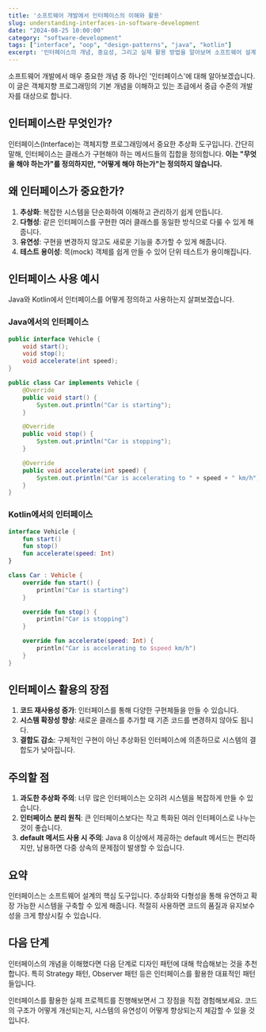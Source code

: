 ```yaml
---
title: '소프트웨어 개발에서 인터페이스의 이해와 활용'
slug: understanding-interfaces-in-software-development
date: "2024-08-25 10:00:00"
category: "software-development"
tags: ["interface", "oop", "design-patterns", "java", "kotlin"]
excerpt: '인터페이스의 개념, 중요성, 그리고 실제 활용 방법을 알아보며 소프트웨어 설계 능력을 향상시켜봅시다.'
---
```


소프트웨어 개발에서 매우 중요한 개념 중 하나인 '인터페이스'에 대해 알아보겠습니다. 이 글은 객체지향 프로그래밍의 기본 개념을 이해하고 있는 초급에서 중급 수준의 개발자를 대상으로 합니다.

## 인터페이스란 무엇인가?

인터페이스(Interface)는 객체지향 프로그래밍에서 중요한 추상화 도구입니다. 간단히 말해, 인터페이스는 클래스가 구현해야 하는 메서드들의 집합을 정의합니다. **이는 "무엇을 해야 하는가"를 정의하지만, "어떻게 해야 하는가"는 정의하지 않습니다.**

## 왜 인터페이스가 중요한가?

1. **추상화**: 복잡한 시스템을 단순화하여 이해하고 관리하기 쉽게 만듭니다.
2. **다형성**: 같은 인터페이스를 구현한 여러 클래스를 동일한 방식으로 다룰 수 있게 해줍니다.
3. **유연성**: 구현을 변경하지 않고도 새로운 기능을 추가할 수 있게 해줍니다.
4. **테스트 용이성**: 목(mock) 객체를 쉽게 만들 수 있어 단위 테스트가 용이해집니다.

## 인터페이스 사용 예시

Java와 Kotlin에서 인터페이스를 어떻게 정의하고 사용하는지 살펴보겠습니다.

### Java에서의 인터페이스

```java
public interface Vehicle {
    void start();
    void stop();
    void accelerate(int speed);
}

public class Car implements Vehicle {
    @Override
    public void start() {
        System.out.println("Car is starting");
    }

    @Override
    public void stop() {
        System.out.println("Car is stopping");
    }

    @Override
    public void accelerate(int speed) {
        System.out.println("Car is accelerating to " + speed + " km/h");
    }
}
```

### Kotlin에서의 인터페이스

```kotlin
interface Vehicle {
    fun start()
    fun stop()
    fun accelerate(speed: Int)
}

class Car : Vehicle {
    override fun start() {
        println("Car is starting")
    }

    override fun stop() {
        println("Car is stopping")
    }

    override fun accelerate(speed: Int) {
        println("Car is accelerating to $speed km/h")
    }
}
```

## 인터페이스 활용의 장점

1. **코드 재사용성 증가**: 인터페이스를 통해 다양한 구현체들을 만들 수 있습니다.
2. **시스템 확장성 향상**: 새로운 클래스를 추가할 때 기존 코드를 변경하지 않아도 됩니다.
3. **결합도 감소**: 구체적인 구현이 아닌 추상화된 인터페이스에 의존하므로 시스템의 결합도가 낮아집니다.

## 주의할 점

1. **과도한 추상화 주의**: 너무 많은 인터페이스는 오히려 시스템을 복잡하게 만들 수 있습니다.
2. **인터페이스 분리 원칙**: 큰 인터페이스보다는 작고 특화된 여러 인터페이스로 나누는 것이 좋습니다.
3. **default 메서드 사용 시 주의**: Java 8 이상에서 제공하는 default 메서드는 편리하지만, 남용하면 다중 상속의 문제점이 발생할 수 있습니다.

## 요약

인터페이스는 소프트웨어 설계의 핵심 도구입니다. 추상화와 다형성을 통해 유연하고 확장 가능한 시스템을 구축할 수 있게 해줍니다. 적절히 사용하면 코드의 품질과 유지보수성을 크게 향상시킬 수 있습니다.

## 다음 단계

인터페이스의 개념을 이해했다면 다음 단계로 디자인 패턴에 대해 학습해보는 것을 추천합니다. 특히 Strategy 패턴, Observer 패턴 등은 인터페이스를 활용한 대표적인 패턴들입니다.

인터페이스를 활용한 실제 프로젝트를 진행해보면서 그 장점을 직접 경험해보세요. 코드의 구조가 어떻게 개선되는지, 시스템의 유연성이 어떻게 향상되는지 체감할 수 있을 것입니다.
